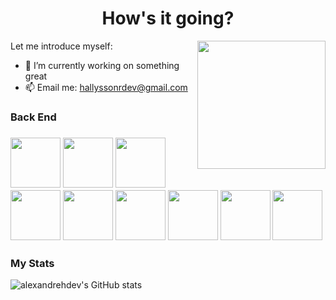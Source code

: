 <link rel="stylesheet" href="https://cdn.jsdelivr.net/gh/devicons/devicon@latest/devicon.min.css">
<h1 align="center">How's it going?</h1>


 
 
 
Let me introduce myself:   <img src="https://image.flaticon.com/icons/png/512/2463/2463510.png" align="right" width="205">                                                  

- 🔭 I’m currently working on something great                           
- 📫 Email me: hallyssonrdev@gmail.com




 <h3>Back End<h3>
 <img src="https://img.icons8.com/color/344/javascript--v1.png" height="80"/>
 <img src="https://img.icons8.com/color/344/html-5--v1.png" height="80"/>
 <img src="https://img.icons8.com/color/344/css3.png" height="80"/>
 <img src="https://img.icons8.com/dusk/344/php-logo.png" height="80"/>
 <img src="https://img.icons8.com/fluency/344/laravel.png" height="80"/>
 <img src="https://img.icons8.com/color/344/python--v1.png" height="80"/>
 <img src="https://img.icons8.com/color/344/git.png" height="80"/>
 <img src="https://img.icons8.com/color/344/docker.png" height="80"/>
 <img src="https://img.icons8.com/office/344/database.png" height="80">


 
<h3>
 My Stats
</h3>

![alexandrehdev's GitHub stats](https://github-readme-stats.vercel.app/api?username=alexandrehdev&theme=great-gatsby&show_icons=true) 

<!-- ![Top Langs](https://github-readme-stats.vercel.app/api/top-langs/?username=alexandrehdev) -->



<!-- link para estudar -->
<!-- https://www.atlassian.com/br/git/tutorials/comparing-workflows/gitflow-workflow -->




 
 

 




                 




